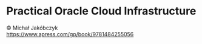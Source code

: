 # Practical Oracle Cloud Infrastructure
:copyright: Michał Jakóbczyk  
https://www.apress.com/gp/book/9781484255056


